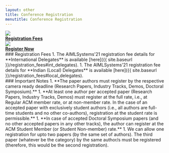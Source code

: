 ```yaml
---
layout: other
title: Conference Registration
menutitle: Conference Registration
---
```


<div class="row">
<div class="off-3 col-3 text-center">
    <a href="{{ site.baseurl }}/registration_fees">
        <img src="{{ site.baseurl }}/images/registration_fees.png">
        <br>
        <label><strong>Registration Fees</strong></label>
    </a>
</div>
<div class="col-3 text-center">
    <a href="https://www.townscript.com/v2/widget/first-international-conference-on-aiml-systems-342034/booking" target="_popup">
        <img src="{{ site.baseurl }}/images/form.png">
        <br>
        <label><strong>Register Now</strong></label>
    </a>
</div>
</div>

<div markdown=1 class="bd-callout bd-callout-info">
### Registration Fees
1. The AIMLSystems'21 registration fee details for **International Delegates** is available [here]({{ site.baseurl }}/registration_fees#int_delegates).
1. The AIMLSystems'21 registration fee details for **Indian (Local) Delegates** is available [here]({{ site.baseurl }}/registration_fees#local_delegates).
</div>

<div markdown=1 class="bd-callout bd-callout-info">
### Important Notes
1. **The paper authors must register by the respective camera ready deadline (Research Papers, Industry Tracks, Demos, Doctoral Symposium).**
1. **At least one author per accepted paper (Research Papers, Industry Tracks, Demos) must register at the full rate, i.e., at Regular ACM member rate, or at non-member rate. In the case of an accepted paper with exclusively student authors (i.e., all authors are full-time students and no other co-authors), registration at the student rate is permissible.**
1. **In case of accepted Doctoral Symposium papers (and no other accepted papers in any other tracks), the author can register at the ACM Student Member (or Student Non-member) rate.**
1. We can allow one registration for upto two papers (by the same set of authors). The third paper (whatever be the category) by the same author/s must be registered (therefore, this would be the second registration).
</div>

